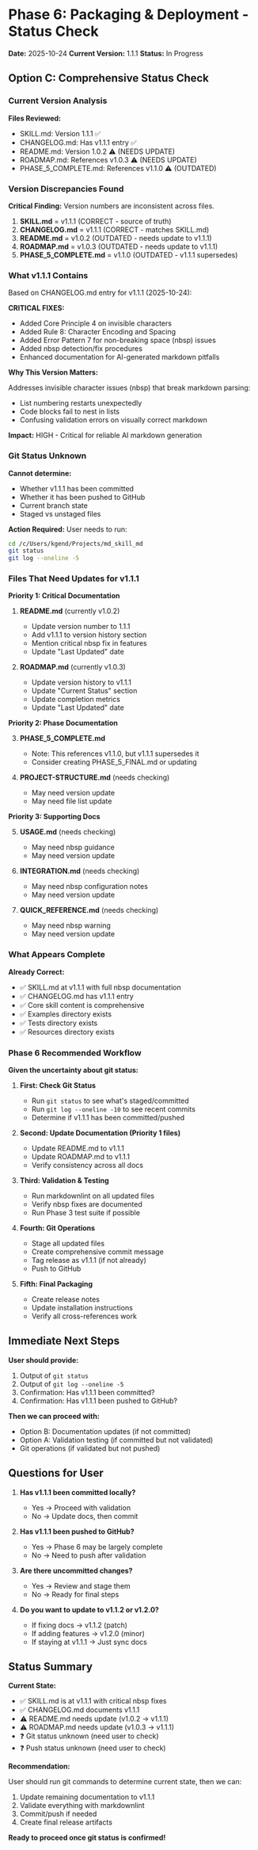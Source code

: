 # Phase 6: Packaging & Deployment - Status Check

**Date:** 2025-10-24
**Current Version:** 1.1.1
**Status:** In Progress

## Option C: Comprehensive Status Check

### Current Version Analysis

**Files Reviewed:**

- SKILL.md: Version 1.1.1 ✅
- CHANGELOG.md: Has v1.1.1 entry ✅
- README.md: Version 1.0.2 ⚠️ (NEEDS UPDATE)
- ROADMAP.md: References v1.0.3 ⚠️ (NEEDS UPDATE)
- PHASE_5_COMPLETE.md: References v1.1.0 ⚠️ (OUTDATED)

### Version Discrepancies Found

**Critical Finding:** Version numbers are inconsistent across files.

1. **SKILL.md** = v1.1.1 (CORRECT - source of truth)
2. **CHANGELOG.md** = v1.1.1 (CORRECT - matches SKILL.md)
3. **README.md** = v1.0.2 (OUTDATED - needs update to v1.1.1)
4. **ROADMAP.md** = v1.0.3 (OUTDATED - needs update to v1.1.1)
5. **PHASE_5_COMPLETE.md** = v1.1.0 (OUTDATED - v1.1.1 supersedes)

### What v1.1.1 Contains

Based on CHANGELOG.md entry for v1.1.1 (2025-10-24):

**CRITICAL FIXES:**

- Added Core Principle 4 on invisible characters
- Added Rule 8: Character Encoding and Spacing
- Added Error Pattern 7 for non-breaking space (nbsp) issues
- Added nbsp detection/fix procedures
- Enhanced documentation for AI-generated markdown pitfalls

**Why This Version Matters:**

Addresses invisible character issues (nbsp) that break markdown parsing:

- List numbering restarts unexpectedly
- Code blocks fail to nest in lists
- Confusing validation errors on visually correct markdown

**Impact:** HIGH - Critical for reliable AI markdown generation

### Git Status Unknown

**Cannot determine:**

- Whether v1.1.1 has been committed
- Whether it has been pushed to GitHub
- Current branch state
- Staged vs unstaged files

**Action Required:** User needs to run:

```bash
cd /c/Users/kgend/Projects/md_skill_md
git status
git log --oneline -5
```

### Files That Need Updates for v1.1.1

**Priority 1: Critical Documentation**

1. **README.md** (currently v1.0.2)
   - Update version number to 1.1.1
   - Add v1.1.1 to version history section
   - Mention critical nbsp fix in features
   - Update "Last Updated" date

2. **ROADMAP.md** (currently v1.0.3)
   - Update version history to v1.1.1
   - Update "Current Status" section
   - Update completion metrics
   - Update "Last Updated" date

**Priority 2: Phase Documentation**

3. **PHASE_5_COMPLETE.md**
   - Note: This references v1.1.0, but v1.1.1 supersedes it
   - Consider creating PHASE_5_FINAL.md or updating

4. **PROJECT-STRUCTURE.md** (needs checking)
   - May need version update
   - May need file list update

**Priority 3: Supporting Docs**

5. **USAGE.md** (needs checking)
   - May need nbsp guidance
   - May need version update

6. **INTEGRATION.md** (needs checking)
   - May need nbsp configuration notes
   - May need version update

7. **QUICK_REFERENCE.md** (needs checking)
   - May need nbsp warning
   - May need version update

### What Appears Complete

**Already Correct:**

- ✅ SKILL.md at v1.1.1 with full nbsp documentation
- ✅ CHANGELOG.md has v1.1.1 entry
- ✅ Core skill content is comprehensive
- ✅ Examples directory exists
- ✅ Tests directory exists
- ✅ Resources directory exists

### Phase 6 Recommended Workflow

**Given the uncertainty about git status:**

1. **First: Check Git Status**
   - Run `git status` to see what's staged/committed
   - Run `git log --oneline -10` to see recent commits
   - Determine if v1.1.1 has been committed/pushed

2. **Second: Update Documentation (Priority 1 files)**
   - Update README.md to v1.1.1
   - Update ROADMAP.md to v1.1.1
   - Verify consistency across all docs

3. **Third: Validation & Testing**
   - Run markdownlint on all updated files
   - Verify nbsp fixes are documented
   - Run Phase 3 test suite if possible

4. **Fourth: Git Operations**
   - Stage all updated files
   - Create comprehensive commit message
   - Tag release as v1.1.1 (if not already)
   - Push to GitHub

5. **Fifth: Final Packaging**
   - Create release notes
   - Update installation instructions
   - Verify all cross-references work

## Immediate Next Steps

**User should provide:**

1. Output of `git status`
2. Output of `git log --oneline -5`
3. Confirmation: Has v1.1.1 been committed?
4. Confirmation: Has v1.1.1 been pushed to GitHub?

**Then we can proceed with:**

- Option B: Documentation updates (if not committed)
- Option A: Validation testing (if committed but not validated)
- Git operations (if validated but not pushed)

## Questions for User

1. **Has v1.1.1 been committed locally?**
   - Yes → Proceed with validation
   - No → Update docs, then commit

2. **Has v1.1.1 been pushed to GitHub?**
   - Yes → Phase 6 may be largely complete
   - No → Need to push after validation

3. **Are there uncommitted changes?**
   - Yes → Review and stage them
   - No → Ready for final steps

4. **Do you want to update to v1.1.2 or v1.2.0?**
   - If fixing docs → v1.1.2 (patch)
   - If adding features → v1.2.0 (minor)
   - If staying at v1.1.1 → Just sync docs

## Status Summary

**Current State:**

- ✅ SKILL.md is at v1.1.1 with critical nbsp fixes
- ✅ CHANGELOG.md documents v1.1.1
- ⚠️ README.md needs update (v1.0.2 → v1.1.1)
- ⚠️ ROADMAP.md needs update (v1.0.3 → v1.1.1)
- ❓ Git status unknown (need user to check)
- ❓ Push status unknown (need user to check)

**Recommendation:**

User should run git commands to determine current state, then we can:

1. Update remaining documentation to v1.1.1
2. Validate everything with markdownlint
3. Commit/push if needed
4. Create final release artifacts

**Ready to proceed once git status is confirmed!**
